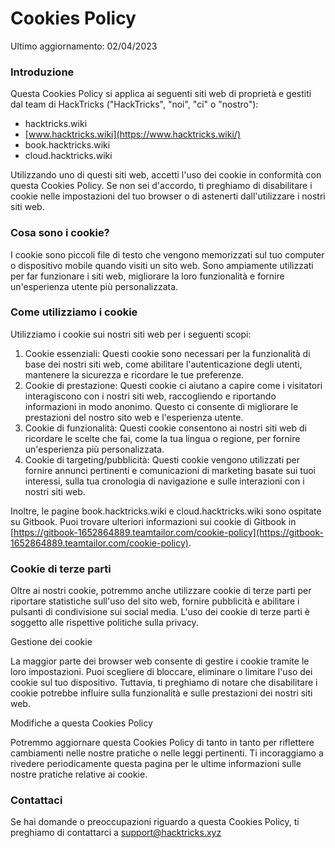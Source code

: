 # Cookies Policy

Ultimo aggiornamento: 02/04/2023

### Introduzione

Questa Cookies Policy si applica ai seguenti siti web di proprietà e gestiti dal team di HackTricks ("HackTricks", "noi", "ci" o "nostro"):

* hacktricks.wiki
* [www.hacktricks.wiki](https://www.hacktricks.wiki/)
* book.hacktricks.wiki
* cloud.hacktricks.wiki

Utilizzando uno di questi siti web, accetti l'uso dei cookie in conformità con questa Cookies Policy. Se non sei d'accordo, ti preghiamo di disabilitare i cookie nelle impostazioni del tuo browser o di astenerti dall'utilizzare i nostri siti web.

### Cosa sono i cookie?

I cookie sono piccoli file di testo che vengono memorizzati sul tuo computer o dispositivo mobile quando visiti un sito web. Sono ampiamente utilizzati per far funzionare i siti web, migliorare la loro funzionalità e fornire un'esperienza utente più personalizzata.

### Come utilizziamo i cookie

Utilizziamo i cookie sui nostri siti web per i seguenti scopi:

1. Cookie essenziali: Questi cookie sono necessari per la funzionalità di base dei nostri siti web, come abilitare l'autenticazione degli utenti, mantenere la sicurezza e ricordare le tue preferenze.
2. Cookie di prestazione: Questi cookie ci aiutano a capire come i visitatori interagiscono con i nostri siti web, raccogliendo e riportando informazioni in modo anonimo. Questo ci consente di migliorare le prestazioni del nostro sito web e l'esperienza utente.
3. Cookie di funzionalità: Questi cookie consentono ai nostri siti web di ricordare le scelte che fai, come la tua lingua o regione, per fornire un'esperienza più personalizzata.
4. Cookie di targeting/pubblicità: Questi cookie vengono utilizzati per fornire annunci pertinenti e comunicazioni di marketing basate sui tuoi interessi, sulla tua cronologia di navigazione e sulle interazioni con i nostri siti web.

Inoltre, le pagine book.hacktricks.wiki e cloud.hacktricks.wiki sono ospitate su Gitbook. Puoi trovare ulteriori informazioni sui cookie di Gitbook in [https://gitbook-1652864889.teamtailor.com/cookie-policy](https://gitbook-1652864889.teamtailor.com/cookie-policy).

### Cookie di terze parti

Oltre ai nostri cookie, potremmo anche utilizzare cookie di terze parti per riportare statistiche sull'uso del sito web, fornire pubblicità e abilitare i pulsanti di condivisione sui social media. L'uso dei cookie di terze parti è soggetto alle rispettive politiche sulla privacy.

Gestione dei cookie

La maggior parte dei browser web consente di gestire i cookie tramite le loro impostazioni. Puoi scegliere di bloccare, eliminare o limitare l'uso dei cookie sul tuo dispositivo. Tuttavia, ti preghiamo di notare che disabilitare i cookie potrebbe influire sulla funzionalità e sulle prestazioni dei nostri siti web.

Modifiche a questa Cookies Policy

Potremmo aggiornare questa Cookies Policy di tanto in tanto per riflettere cambiamenti nelle nostre pratiche o nelle leggi pertinenti. Ti incoraggiamo a rivedere periodicamente questa pagina per le ultime informazioni sulle nostre pratiche relative ai cookie.

### Contattaci

Se hai domande o preoccupazioni riguardo a questa Cookies Policy, ti preghiamo di contattarci a [support@hacktricks.xyz](mailto:support@hacktricks.xyz)
